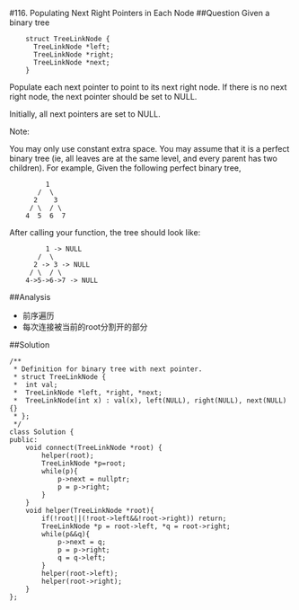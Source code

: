 #116. Populating Next Right Pointers in Each Node
##Question
Given a binary tree
```
    struct TreeLinkNode {
      TreeLinkNode *left;
      TreeLinkNode *right;
      TreeLinkNode *next;
    }
```
Populate each next pointer to point to its next right node. If there is no next right node, the next pointer should be set to NULL.

Initially, all next pointers are set to NULL.

Note:

You may only use constant extra space.
You may assume that it is a perfect binary tree (ie, all leaves are at the same level, and every parent has two children).
For example,
Given the following perfect binary tree,
```
         1
       /  \
      2    3
     / \  / \
    4  5  6  7
```
After calling your function, the tree should look like:
```
         1 -> NULL
       /  \
      2 -> 3 -> NULL
     / \  / \
    4->5->6->7 -> NULL
```

##Analysis
* 前序遍历
* 每次连接被当前的root分割开的部分

##Solution
```
/**
 * Definition for binary tree with next pointer.
 * struct TreeLinkNode {
 *  int val;
 *  TreeLinkNode *left, *right, *next;
 *  TreeLinkNode(int x) : val(x), left(NULL), right(NULL), next(NULL) {}
 * };
 */
class Solution {
public:
    void connect(TreeLinkNode *root) {
        helper(root);
        TreeLinkNode *p=root;
        while(p){
            p->next = nullptr;
            p = p->right;
        }
    }
    void helper(TreeLinkNode *root){
        if(!root||(!root->left&&!root->right)) return;
        TreeLinkNode *p = root->left, *q = root->right;
        while(p&&q){
            p->next = q;
            p = p->right;
            q = q->left;
        }
        helper(root->left);
        helper(root->right);
    }
};
```